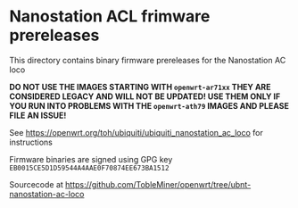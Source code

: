 Nanostation ACL frimware prereleases
====================================

This directory contains binary firmware prereleases for the Nanostation AC loco

**DO NOT USE THE IMAGES STARTING WITH `openwrt-ar71xx` THEY ARE CONSIDERED LEGACY AND WILL NOT BE UPDATED!
USE THEM ONLY IF YOU RUN INTO PROBLEMS WITH THE `openwrt-ath79` IMAGES AND PLEASE FILE AN ISSUE!**

See https://openwrt.org/toh/ubiquiti/ubiquiti_nanostation_ac_loco for instructions

Firmware binaries are signed using GPG key ```EB0015CE5D1D59544A4AAE0F70874EE673BA1512```

Sourcecode at https://github.com/TobleMiner/openwrt/tree/ubnt-nanostation-ac-loco
